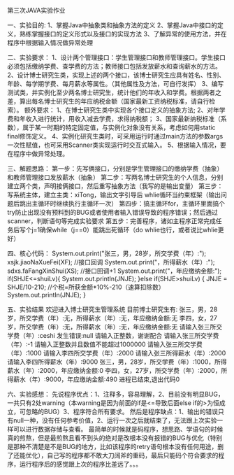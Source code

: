 第三次JAVA实验作业

一、实验目的:
1、掌握Java中抽象类和抽象方法的定义
2、掌握Java中接口的定义，熟练掌握接口的定义形式以及接口的实现方法
3、了解异常的使用方法，并在程序中根据输入情况做异常处理

二、实验要求：
1、设计两个管理接口：学生管理接口和教师管理接口。学生接口必须包括缴纳学费、查学费的方法；教师接口包括发放薪水和查询薪水的方法。
2、设计博士研究生类，实现上述的两个接口，该博士研究生应具有姓名、性别、年龄、每学期学费、每月薪水等属性。（其他属性及方法，可自行发挥）
3、编写测试类，并实例化至少两名博士研究生，统计他们的年收入和学费。根据两者之差，算出每名博士研究生的年应纳税金额（国家最新工资纳税标准，请自行检索）。
额外要求：
1、在博士研究生类中实现各个接口定义的抽象方法;
2、对年学费和年收入进行统计，用收入减去学费，求得纳税额；
3、国家最新纳税标准（系数），属于某一时期的特定固定值，与实例化对象没有关系，考虑如何用static  final修饰定义。
4、实例化研究生类时，可采用运行时通过main方法的参数args一次性赋值，也可采用Scanner类实现运行时交互式输入。
5、根据输入情况，要在程序中做异常处理。

三、解题思路：
第一步：先写俩接口，分别是学生管理接口的缴纳学费（抽象）和教师管理接口发放薪水（抽象）
第二步：写两名博士研究生的个人信息，分别建立两个类，声明接俩接口，然后重写抽象方法（我写的是输出变量）
第三步：写系统主体，建立主类：xiTong，输出文字引导后 whlie循环当约束框架（输出问题后跳出主循环时继续执行主循环一次）
第四步：搞主循环for，主循环里面搞个try防止出现没有预料到的BUG或者使用者输入错误导致的程序错误；然后通过scanner，判断语句等完成实验要求
第五步：完善程序，诸如主程序正常完成任务后写个j=1确保while（j==0）能跳出死循环（do whlie也行，或者说比whlie更好）

四、核心代码：
System.out.print("张三，男，28岁，所交学费（年）:");
xsjk.jiaoNaXueFei(XF); //接口回调
System.out.print("，所得薪水（年）:");
sdxs.faFangXinShui(XS); //接口回调+1
System.out.print("，年应缴纳金额:");
if(SHJE<=shuiLv){
    System.out.println(JNJE);
}else if(SHJE>shuiLv) {
    JNJE = SHJE/10-210; //个税=所获金额*10%-210（速算扣除数）
    System.out.println(JNJE);
}

五、实验结果
欢迎进入博士研究生管理系统
目前博士研究生有:
张三，男，28岁，所交学费（年）:无，所得薪水（年）:无，年应缴纳金额:无
李四，女，27岁，所交学费（年）:无，所得薪水（年）:无，年应缴纳金额:无
请输入张三所交学费（年）:ceshi
发生错误:null
请输入正整数，谢谢配合
请输入张三所交学费（年）:-1
请输入正整数并且数值不能超过1000000
请输入张三所交学费（年）:1000
请输入李四所交学费（年）:2000
请输入张三所得薪水（年）:2000
请输入李四所得薪水（年）:9000
张三，男，28岁，所交学费（年）:1000，所得薪水（年）:2000，年应缴纳金额:0
李四，女，27岁，所交学费（年）:2000，所得薪水（年）:9000，年应缴纳金额:490
进程已结束,退出代码0

六、实验感想：
先说程序优点：1、注释多，容易理解，2、目前没有明显BUG，一共只有2处warning（本warning是因为前面的if是<=导致后面else if的>为恒成立，可忽略的BUG）3、程序符合所有要求。
然后是程序缺点：1、输出的错误只有null一种，没有任何参考价值，2、运行一次之后就结束了，无法跟上次实验一样可以进行数据存储与查看。
最简单的时候就是码程序，想思路、学语句的时候真的煎熬，但是最煎熬且看不到头的绝对是改根本没有报错的BUG与优化（特别是那种不清楚是不是BUG的地方，比如该程序的retry语句根本没有任何用途，删了还能优化），自己写的程序都不敢大刀阔斧的重码，最后只能码个符合要求的程序，运行程序后的感觉跟上次的程序比差远了。。。
